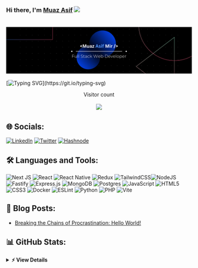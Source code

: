 ### Hi there, I'm [Muaz Asif](https://muazasif.bio.link/) <img src="https://media.giphy.com/media/hvRJCLFzcasrR4ia7z/giphy.gif" width="30px"/><br/><br/>


[![Banner][banner-img]][banner-link]

[![Typing SVG](https://readme-typing-svg.demolab.com?font=Fira+Code&pause=1000&center=true&vCenter=true&width=1000&height=100&lines=I'm+Muaz+Asif+Mir.;I'm+a+Full+Stack+Web+Developer.;Welcome+to+my+Github+Profile!)](https://git.io/typing-svg)

<p align="center"> 
  Visitor count<br><br>
  <img src="https://profile-counter.glitch.me/MuazAsif-Dev/count.svg?"  />
</p>


## 🌐 Socials:
[![LinkedIn](https://img.shields.io/badge/LinkedIn-%230077B5.svg?logo=linkedin&logoColor=white)](https://www.linkedin.com/in/MuazAsif-Dev/) 
[![Twitter](https://img.shields.io/badge/Twitter-%231DA1F2.svg?logo=Twitter&logoColor=white)](https://twitter.com/MuazAsifDev) 
[![Hashnode](https://img.shields.io/badge/My_Blog-2962FF?logo=hashnode&logoColor=white)](https://muazasif.hashnode.dev/)


## 🛠️ Languages and Tools:

![Next JS](https://img.shields.io/badge/Next-black?style=for-the-badge&logo=next.js&logoColor=white)
![React](https://img.shields.io/badge/react-%2320232a.svg?style=for-the-badge&logo=react&logoColor=%2361DAFB)
![React Native](https://img.shields.io/badge/react_native-%2320232a.svg?style=for-the-badge&logo=react&logoColor=%2361DAFB)
![Redux](https://img.shields.io/badge/redux-%23593d88.svg?style=for-the-badge&logo=redux&logoColor=white)
![TailwindCSS](https://img.shields.io/badge/tailwindcss-%2338B2AC.svg?style=for-the-badge&logo=tailwind-css&logoColor=white)![NodeJS](https://img.shields.io/badge/node.js-6DA55F?style=for-the-badge&logo=node.js&logoColor=white)
![Fastify](https://img.shields.io/badge/fastify-%23000000.svg?style=for-the-badge&logo=fastify&logoColor=white)
![Express.js](https://img.shields.io/badge/express.js-%23404d59.svg?style=for-the-badge&logo=express&logoColor=%2361DAFB)
![MongoDB](https://img.shields.io/badge/MongoDB-%234ea94b.svg?style=for-the-badge&logo=mongodb&logoColor=white)
![Postgres](https://img.shields.io/badge/postgres-%23316192.svg?style=for-the-badge&logo=postgresql&logoColor=white)
![JavaScript](https://img.shields.io/badge/javascript-%23323330.svg?style=for-the-badge&logo=javascript&logoColor=%23F7DF1E)
![HTML5](https://img.shields.io/badge/html5-%23E34F26.svg?style=for-the-badge&logo=html5&logoColor=white)
![CSS3](https://img.shields.io/badge/css3-%231572B6.svg?style=for-the-badge&logo=css3&logoColor=white)
![Docker](https://img.shields.io/badge/docker-%230db7ed.svg?style=for-the-badge&logo=docker&logoColor=white)
![ESLint](https://img.shields.io/badge/ESLint-4B3263?style=for-the-badge&logo=eslint&logoColor=white)
![Python](https://img.shields.io/badge/python-3670A0?style=for-the-badge&logo=python&logoColor=ffdd54)
![PHP](https://img.shields.io/badge/php-%23777BB4.svg?style=for-the-badge&logo=php&logoColor=white)
![Vite](https://img.shields.io/badge/vite-%23646CFF.svg?style=for-the-badge&logo=vite&logoColor=white)

## 📝 Blog Posts:
<!-- BLOG-POSTS-LIST:START -->
- [Breaking the Chains of Procrastination: Hello World!](https://muazasif.dev/breaking-the-chains-of-procrastination-hello-world)
<!-- BLOG-POSTS-LIST:END -->


## 📊 GitHub Stats:

<details>
<summary><b>⚡ View Details</b></summary>
<p align="center">
  <img  alt="Muaz Asif's GitHub Stats" src="https://github-readme-stats.vercel.app/api?username=MuazAsif-Dev&show_icons=true&hide=contribs,prs&cache_seconds=86400&theme=holi" />
</p>

<p align="center">
  <img  alt="Muaz Asif's GitHub Stats" src="https://github-readme-streak-stats.herokuapp.com/?user=MuazAsif-Dev&theme=dark&hide_border=false" />
</p>

<p align="center">
  <img  alt="Muaz Asif's GitHub Stats" src="https://github-readme-stats.vercel.app/api/top-langs/?username=MuazAsif-Dev&theme=dracula&show_icons=true&hide_border=false&layout=compact" />
</p>
</details>



<!-- Link anchors -->

[banner-img]: github_banner.png
[banner-link]: https://muazasif.bio.link/


<!--
💻
👨‍💻
**MuazAsif-Dev/MuazAsif-Dev** is a ✨ _special_ ✨ repository because its `README.md` (this file) appears on your GitHub profile.
-->

